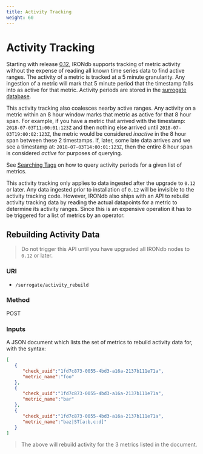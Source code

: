 ```yaml
---
title: Activity Tracking
weight: 60
---
```


# Activity Tracking

Starting with release [0.12](/irondb/release-notes/), IRONdb supports tracking of metric activity without the expense
of reading all known time series data to find active ranges.  The activity of a metric is tracked at a 5
minute granularity.  Any ingestion of a metric will mark that 5 minute period that the timestamp falls
into as active for that metric. Activity periods are stored in the [surrogate
database](/irondb/getting-started/configuration/#surrogatedatabase).

This activity tracking also coalesces nearby active ranges.  Any activity on a metric within an 8 hour
window marks that metric as active for that 8 hour span.  For example, if you have a metric that arrived
with the timestamp: `2018-07-03T11:00:01:123Z` and then nothing else arrived until `2018-07-03T19:00:02:123Z`, 
the metric would be considered *inactive* in the 8 hour span between these 2 timestamps.   If, later, some
late data arrives and we see a timestamp at: `2018-07-03T14:00:01:123Z`, then the entire 8 hour span is 
considered *active* for purposes of querying.

See [Searching Tags](/irondb/tags/#inputs) on how to query activity
periods for a given list of metrics.

This activity tracking only applies to data ingested after the upgrade to `0.12` or later.  Any data
ingested prior to installation of `0.12` will be invisible to the activity tracking code.  However,
IRONdb also ships with an API to rebuild activity tracking data by reading the actual datapoints for a
metric to determine its activity ranges.  Since this is an expensive operation it has to be triggered 
for a list of metrics by an operator.  

## Rebuilding Activity Data 

> Do not trigger this API until you have upgraded all IRONdb nodes to `0.12` or later.

### URI

* `/surrogate/activity_rebuild`

### Method

POST

### Inputs

A JSON document which lists the set of metrics to rebuild activity data for, with the syntax:

```json
[
   {
      "check_uuid":"1fd7c873-0055-4bd3-a16a-2137b111e71a",
      "metric_name":"foo"
   },
   {
      "check_uuid":"1fd7c873-0055-4bd3-a16a-2137b111e71a",
      "metric_name":"bar"
   },
   {
      "check_uuid":"1fd7c873-0055-4bd3-a16a-2137b111e71a",
      "metric_name":"baz|ST[a:b,c:d]"
   }
]
```
    
> The above will rebuild activity for the 3 metrics listed in the document.

